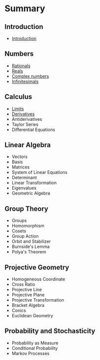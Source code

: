 # Summary

## Introduction

* [Introduction](README.md)

## Numbers

* [Rationals](numbers/rationals.md)
* [Reals](numbers/reals.md)
* [Complex numbers](numbers/complex-numbers.md)
* [Infinitesimals](numbers/infinitesimals.md)

## Calculus

* [Limits](calculus/limits.md)
* [Derivatives](calculus/derivatives.md)
* Antiderivatives
* Taylor Series
* Differential Equations

## Linear Algebra

* Vectors
* Basis
* Matrices
* System of Linear Equations
* Determinant
* Linear Transformation
* Eigenvalues
* Geometric Algebra

## Group Theory

* Groups
* Homomorphism
* Cosets
* Group Action
* Orbit and Stabilizer
* Burnside's Lemma
* Polya's Theorem

## Projective Geometry

* Homogeneous Coordinate
* Cross Ratio
* Projective Line
* Projective Plane
* Projective Transformation
* Bracket Algebra
* Conics
* Euclidean Geometry

## Probability and Stochasticity

* Probability as Measure
* Conditional Probability
* Markov Processes

